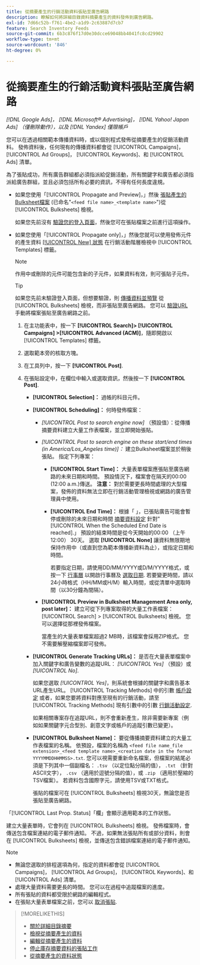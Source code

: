```yaml
---
title: 從摘要產生的行銷活動資料張貼至廣告網路
description: 瞭解如何將詳細目錄資料摘要產生的資料發佈到廣告網路。
exl-id: 7d66c52b-f761-4be2-a1d9-2c63887d7cb7
feature: Search Inventory Feeds
source-git-commit: 6b3c876f17d0e30dcce69048bb4041fc8cd29902
workflow-type: tm+mt
source-wordcount: '846'
ht-degree: 0%

---
```


# 從摘要產生的行銷活動資料張貼至廣告網路

*[!DNL Google Ads]， [!DNL Microsoft® Advertising]， [!DNL Yahoo! Japan Ads] （僅刪除動作），以及 [!DNL Yandex] 僅限帳戶*

您可以在透過相關範本傳播資料時，或以個別程式發佈從摘要產生的促銷活動資料。 發佈資料後，任何現有的傳播資料都會從 [!UICONTROL Campaigns]， [!UICONTROL Ad Groups]， [!UICONTROL Keywords]、和 [!UICONTROL Ads] 清單。

為了張貼成功，所有廣告群組都必須指派給促銷活動，所有關鍵字和廣告都必須指派給廣告群組，並且必須包括所有必要的資訊，不得有任何長度違規。

* 如果您使用「[!UICONTROL Propagate and Preview]，」然後 [張貼產生的Bulksheet檔案](/help/search-social-commerce/campaign-management/bulksheets/bulksheet-post.md) (已命名&quot;`<feed file name>_<template name>`&quot;)從 [!UICONTROL Bulksheets] 檢視。

  如果您先前沒有 [驗證您的登入頁面](/help/search-social-commerce/campaign-management/bulksheets/bulksheet-validate-landing-pages.md)，然後您可在張貼檔案之前進行這項操作。

* 如果您使用「[!UICONTROL Propagate only]，」然後您就可以使用發佈元件的產生資料 [[!UICONTROL New] 狀態](propagated-data-status.md) 在行銷活動階層檢視中 [!UICONTROL Templates] 標籤。

  >[!NOTE]
  >
  >作用中或刪除的元件可能包含新的子元件，如果資料有效，則可張貼子元件。

  >[!TIP]
  >
  >如果您先前未驗證登入頁面，但想要驗證，則 [傳播資料並預覽](feed-data-propagate.md) 從 [!UICONTROL Bulksheets] 檢視，而非張貼至廣告網路。 您可以 [驗證URL](/help/search-social-commerce/campaign-management/bulksheets/bulksheet-validate-landing-pages.md) 手動將檔案張貼至廣告網路之前。

   1. 在主功能表中，按一下 **[!UICONTROL Search]> [!UICONTROL Campaigns] >[!UICONTROL Advanced (ACM)]**，隨即開啟以 [!UICONTROL Templates] 標籤。

   1. 選取範本旁的核取方塊。

   1. 在工具列中，按一下 **[!UICONTROL Post]**.

   1. 在張貼設定中，在欄位中輸入或選取資訊，然後按一下 **[!UICONTROL Post]**.

      * **[!UICONTROL Selection]：** 過帳的科目元件。

      * **[!UICONTROL Scheduling]：** 何時發佈檔案：

         * *[!UICONTROL Post to search engine now]* （預設值）：從傳播摘要資料建立大量工作表檔案，並立即開始張貼。

         * *[!UICONTROL Post to search engine on these start/end times (in America/Los_Angeles time)]：* 建立Bulksheet檔案並於稍後張貼。 指定下列專案：

            * **[!UICONTROL Start Time]：** 大量表單檔案應張貼至廣告網路的未來日期和時間。 預設情況下，檔案會在隔天的00:00 (12:00 a.m.)傳送。 **注意：** 對於需要更長時間處理的大型檔案，發佈的資料無法立即在行銷活動管理檢視或網路的廣告管理員中使用。

            * **[!UICONTROL End Time]：** 根據「 」，已張貼廣告可能會暫停或刪除的未來日期和時間 [摘要資料設定](feed-settings-manage.md#feed-data-settings) 針對&quot;[!UICONTROL When the Scheduled End Date is reached].」 預設的結束時間是從今天開始的00:00 （上午12:00） 30天。 選取 **[!UICONTROL None]** 讓資料無限期地保持作用中（或直到您為範本傳播新資料為止），或指定日期和時間。

              若要指定日期，請使用DD/MM/YYYY或D/M/YYYY格式，或按一下 [行事曆](/help/search-social-commerce/assets/calendar.png "行事曆") 以開啟行事曆及 [選取日期](/help/search-social-commerce/common-tasks/navigation-editing-selection/calendar.md). 若要變更時間，請以24小時格式（HH/MM或H/M）輸入時間，或從清單中選取時間（以30分鐘為間隔）。

         * **[!UICONTROL Preview in Bulksheet Management Area only, post later]：** 建立可從下列專案取得的大量工作表檔案： [!UICONTROL Search] > [!UICONTROL Bulksheets] 檢視。 您可以選擇從那裡發佈檔案。

           當產生的大量表單檔案超過2 MB時，該檔案會採用ZIP格式。 您不需要解壓縮檔案即可發佈。

      * **[!UICONTROL Generate Tracking URLs]：** 是否在大量表單檔案中加入關鍵字和廣告變數的追蹤URL： *[!UICONTROL Yes]* （預設）或 *[!UICONTROL No]*.

        如果您選取 *[!UICONTROL Yes]*，則系統會根據的關鍵字和廣告基本URL產生URL。 [!UICONTROL Tracking Methods] 中的引數 [帳戶設定](/help/search-social-commerce/campaign-management/accounts/ad-network-account-manage.md) 或者，如果您要將資料對應至現有的行銷活動，請至 [!UICONTROL Tracking Methods] 現有引數中的引數 [行銷活動設定](/help/search-social-commerce/campaign-management/campaigns/campaign-manage.md).

        如果相關專案存在追蹤URL，則不會重新產生，除非需要新專案（例如如果關鍵字元合型別、創意文字或帳戶的追蹤引數已變更）。

      * **[!UICONTROL Bulksheet Name]：** 要從傳播摘要資料建立的大量工作表檔案的名稱。 依預設，檔案的名稱為 `<feed file name_file extension>_<feed template name>_<creation date in the format YYYYMMDDHHMMSS>.txt`. 您可以視需要重新命名檔案，但檔案的結尾必須是下列其中一個副檔名： `.tsv` （以定位點分隔的值）， `.txt` （針對ASCII文字）， `.csv` （適用於逗號分隔的值），或 `.zip` （適用於壓縮的TSV檔案）。 若資料包含國際字元，請使用TSV或TXT格式。

        張貼的檔案可在 [!UICONTROL Bulksheets] 檢視30天，無論您是否張貼至廣告網路。

「[!UICONTROL Last Prop. Status]「欄」會顯示適用範本的工作狀態。

建立大量表單時，它會列在 [!UICONTROL Bulksheets] 檢視。 發佈檔案時，會傳送包含檔案連結的電子郵件通知。 不過，如果無法張貼所有或部分資料，則會在 [!UICONTROL Bulksheets] 檢視，並傳送包含錯誤檔案連結的電子郵件通知。

>[!NOTE]
>
>* 無論您選取的排程選項為何，指定的資料都會從 [!UICONTROL Campaigns]， [!UICONTROL Ad Groups]， [!UICONTROL Keywords]、和 [!UICONTROL Ads] 清單。
>* 處理大量資料需要更長的時間。 您可以在過程中追蹤檔案的進度。
>* 所有張貼的資料都受限於網路的編輯程式。
>* 在張貼大量表單檔案之前，您可以 [取消張貼](/help/search-social-commerce/campaign-management/bulksheets/bulksheet-stop-job.md).

>[!MORELIKETHIS]
>
>* [關於詳細目錄摘要](inventory-feeds-about.md)
>* [檢視從摘要產生的資料](propagated-data-view.md)
>* [編輯從摘要產生的資料](propagated-data-edit.md)
>* [停止庫存摘要資料的張貼工作](stop-job.md)
>* [從摘要產生的資料狀態](propagated-data-status.md)
